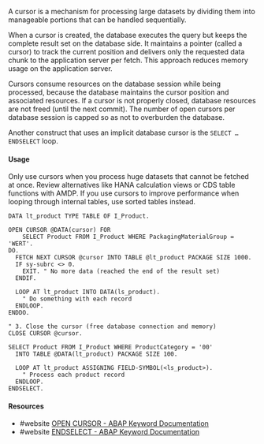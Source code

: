 A cursor is a mechanism for processing large datasets by dividing them into manageable portions that can be handled sequentially. 

When a cursor is created, the database executes the query but keeps the complete result set on the database side. It maintains a pointer (called a cursor) to track the current position and delivers only the requested data chunk to the application server per fetch. This approach reduces memory usage on the application server.

Cursors consume resources on the database session while being processed, because the database maintains the cursor position and associated resources. If a cursor is not properly closed,  database resources are not freed (until the next commit). The number of open cursors per database session is capped so as not to overburden the database.

Another construct that uses an implicit database cursor is the `SELECT … ENDSELECT` loop.
#### Usage
Only use cursors when you process huge datasets that cannot be fetched at once. Review alternatives like HANA calculation views or CDS table functions with AMDP. If you use cursors to improve performance when looping through internal tables, use sorted tables instead.

```ABAP
DATA lt_product TYPE TABLE OF I_Product.

OPEN CURSOR @DATA(cursor) FOR
    SELECT Product FROM I_Product WHERE PackagingMaterialGroup = 'WERT'.
DO.
  FETCH NEXT CURSOR @cursor INTO TABLE @lt_product PACKAGE SIZE 1000.
  IF sy-subrc <> 0.
    EXIT. " No more data (reached the end of the result set)
  ENDIF.

  LOOP AT lt_product INTO DATA(ls_product).
    " Do something with each record
  ENDLOOP.
ENDDO.

" 3. Close the cursor (free database connection and memory)
CLOSE CURSOR @cursor.
```

``` ABAP
SELECT Product FROM I_Product WHERE ProductCategory = '00'
  INTO TABLE @DATA(lt_product) PACKAGE SIZE 100.

  LOOP AT lt_product ASSIGNING FIELD-SYMBOL(<ls_product>).
    " Process each product record
  ENDLOOP.
ENDSELECT.
```

#### Resources
- #website [OPEN CURSOR - ABAP Keyword Documentation](https://help.sap.com/doc/abapdocu_753_index_htm/7.53/en-US/abapopen_cursor.htm)
- #website [ENDSELECT - ABAP Keyword Documentation](https://help.sap.com/doc/abapdocu_753_index_htm/7.53/en-US/abapendselect.htm)
